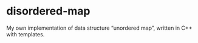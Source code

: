 # disordered-map
My own implementation of data structure “unordered map”, written in C++ with templates.
